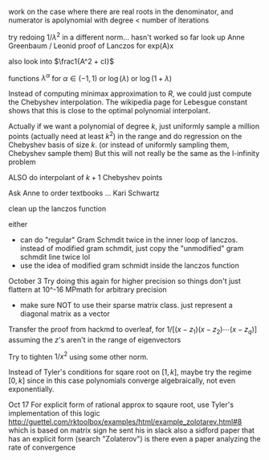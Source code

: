 work on the case where there are real roots in the denominator, and numerator is apolynomial with degree < number of iterations

try redoing $1/\lambda^2$ in a different norm... hasn't worked so far
look up Anne Greenbaum / Leonid proof of Lanczos for exp(A)x

also look into $\frac1{A^2 + cI}$

functions $\lambda^{\alpha}$ for $\alpha \in (-1,1)$ or $\log(\lambda)$ or $\log(1+\lambda)$

Instead of computing minimax approximation to $R$, we could just compute the Chebyshev interpolation. The wikipedia page for Lebesgue constant shows that this is close to the optimal polynomial interpolant. 

Actually if we want a polynomial of degree $k$, just uniformly sample a million points (actually need at least $k^2$) in the range and do regression on the Chebyshev basis of size $k$.
(or instead of uniformly sampling them, Chebyshev sample them)
But this will not really be the same as the l-infinity problem

ALSO do interpolant of $k+1$ Chebyshev points 

Ask Anne to order textbooks ... Kari Schwartz

clean up the lanczos function

either
- can do "regular" Gram Schmdit twice in the inner loop of lanczos. instead of modified gram schmdit, just copy the "unmodified" gram schmdit line twice lol
- use the idea of modified gram schmidt inside the lanczos function

October 3
Try doing this again for higher precision so things don't just flattern at 10^-16
MPmath for arbitrary precision
- make sure NOT to use their sparse matrix class. just represent a diagonal matrix as a vector

Transfer the proof from hackmd to overleaf, for $1/[(x-z_1)(x-z_2)\cdots(x-z_q)]$
assuming the $z$'s aren't in the range of eigenvectors

Try to tighten $1/x^2$ using some other norm. 

Instead of Tyler's conditions for sqare root on $[1, k]$, maybe try the regime $[0, k]$ since in this case polynomials converge algebraically, not even exponentially.

Oct 17
For explicit form of rational approx to sqaure root, use Tyler's implementation of this logic
http://guettel.com/rktoolbox/examples/html/example_zolotarev.html#8
which is based on matrix sign
he sent his in slack
also a sidford paper that has an explicit form (search "Zolaterov")
is there even a paper analyzing the rate of convergence